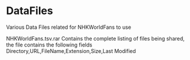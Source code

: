 # DataFiles
Various Data Files related for NHKWorldFans to use

NHKWorldFans.tsv.rar Contains the complete listing of files being shared, the file contains the following fields
Directory,URL,FileName,Extension,Size,Last Modified


